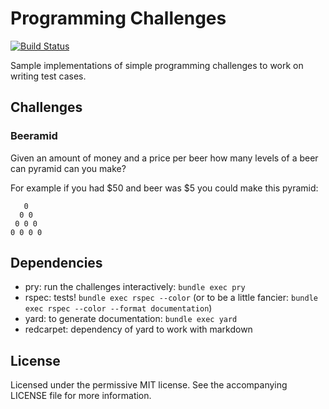 Programming Challenges
======================

[![Build Status](https://travis-ci.org/mfinelli/programming-challenges.svg?branch=master)](https://travis-ci.org/mfinelli/programming-challenges)

Sample implementations of simple programming challenges to work on writing
test cases.

Challenges
----------

### Beeramid

Given an amount of money and a price per beer how many levels of a beer can
pyramid can you make?

For example if you had $50 and beer was $5 you could make this pyramid:

```
   0
  0 0
 0 0 0
0 0 0 0
```

Dependencies
------------

* pry: run the challenges interactively: `bundle exec pry`
* rspec: tests! `bundle exec rspec --color` (or to be a little fancier:
  `bundle exec rspec --color --format documentation`)
* yard: to generate documentation: `bundle exec yard`
* redcarpet: dependency of yard to work with markdown

License
-------

Licensed under the permissive MIT license. See the accompanying LICENSE file
for more information.
